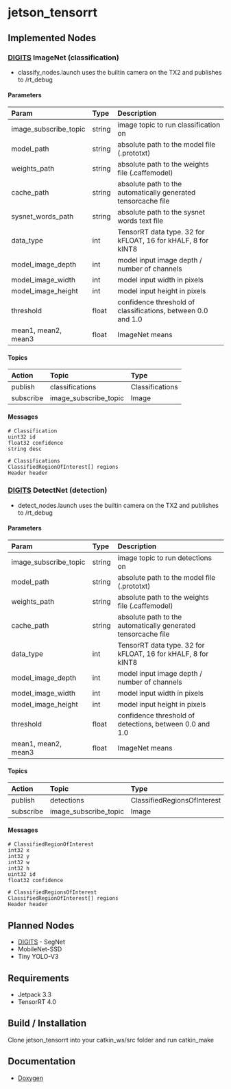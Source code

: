 # jetson_tensorrt

## Implemented Nodes
### [DIGITS][digits] ImageNet (classification)
- classify_nodes.launch uses the builtin camera on the TX2 and publishes to /rt_debug
#### Parameters

| Param | Type  | Description  |
| :------------- |:-------------| :-----|
| image_subscribe_topic | string | image topic to run classification on |
| model_path | string | absolute path to the model file (.prototxt) |
| weights_path | string | absolute path to the weights file (.caffemodel) |
| cache_path | string | absolute path to the automatically generated tensorcache file |
| sysnet_words_path | string | absolute path to the sysnet words text file |
| data_type | int | TensorRT data type. 32 for kFLOAT, 16 for kHALF, 8 for kINT8 |
| model_image_depth | int | model input image depth / number of channels |
| model_image_width | int | model input width in pixels |
| model_image_height | int | model input height in pixels |
| threshold | float | confidence threshold of classifications, between 0.0 and 1.0 |
| mean1, mean2, mean3 | float | ImageNet means |

#### Topics
| Action | Topic | Type |
| :------------- |:-------------| :-----|
| publish | classifications | Classifications |
| subscribe | image_subscribe_topic | Image |

#### Messages
```
# Classification
uint32 id
float32 confidence
string desc
```
```
# Classifications
ClassifiedRegionOfInterest[] regions
Header header
```

### [DIGITS][digits] DetectNet (detection)
- detect_nodes.launch uses the builtin camera on the TX2 and publishes to /rt_debug
#### Parameters

| Param | Type  | Description  |
| :------------- |:-------------| :-----|
| image_subscribe_topic | string | image topic to run detections on |
| model_path | string | absolute path to the model file (.prototxt) |
| weights_path | string | absolute path to the weights file (.caffemodel) |
| cache_path | string | absolute path to the automatically generated tensorcache file |
| data_type | int | TensorRT data type. 32 for kFLOAT, 16 for kHALF, 8 for kINT8 |
| model_image_depth | int | model input image depth / number of channels |
| model_image_width | int | model input width in pixels |
| model_image_height | int | model input height in pixels |
| threshold | float | confidence threshold of detections, between 0.0 and 1.0 |
| mean1, mean2, mean3 | float | ImageNet means |
#### Topics
| Action | Topic | Type |
| :------------- |:-------------| :-----|
| publish | detections | ClassifiedRegionsOfInterest |
| subscribe | image_subscribe_topic | Image |
#### Messages
```
# ClassifiedRegionOfInterest
int32 x
int32 y
int32 w
int32 h
uint32 id
float32 confidence
```
```
# ClassifiedRegionsOfInterest
ClassifiedRegionOfInterest[] regions
Header header
```

## Planned Nodes
- [DIGITS][digits] - SegNet
- MobileNet-SSD
- Tiny YOLO-V3

## Requirements
- Jetpack 3.3
- TensorRT 4.0

## Build / Installation
Clone jetson_tensorrt into your catkin_ws/src folder and run catkin_make

## Documentation
- [Doxygen][docs]

[digits]: https://github.com/NVIDIA/DIGITS
[docs]: https://csvance.github.io/jetson_tensorrt/
